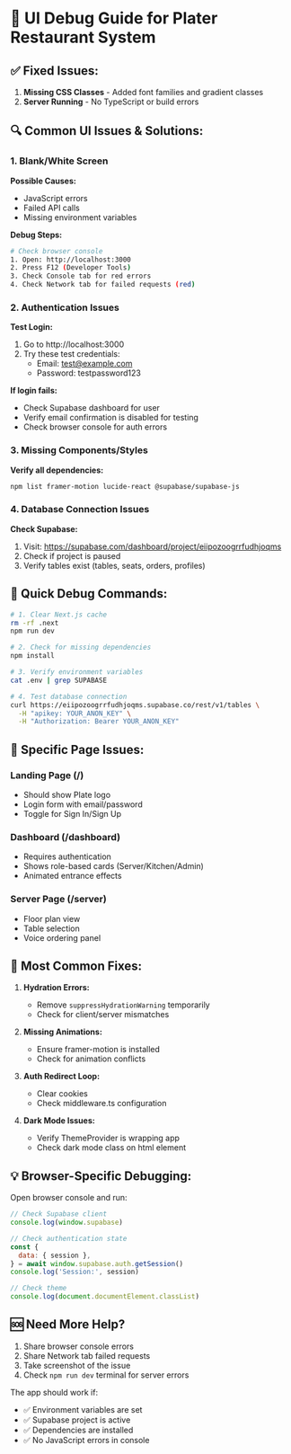 # 🔧 UI Debug Guide for Plater Restaurant System

## ✅ Fixed Issues:

1. **Missing CSS Classes** - Added font families and gradient classes
2. **Server Running** - No TypeScript or build errors

## 🔍 Common UI Issues & Solutions:

### 1. Blank/White Screen

**Possible Causes:**

- JavaScript errors
- Failed API calls
- Missing environment variables

**Debug Steps:**

```bash
# Check browser console
1. Open: http://localhost:3000
2. Press F12 (Developer Tools)
3. Check Console tab for red errors
4. Check Network tab for failed requests (red)
```

### 2. Authentication Issues

**Test Login:**

1. Go to http://localhost:3000
2. Try these test credentials:
   - Email: test@example.com
   - Password: testpassword123

**If login fails:**

- Check Supabase dashboard for user
- Verify email confirmation is disabled for testing
- Check browser console for auth errors

### 3. Missing Components/Styles

**Verify all dependencies:**

```bash
npm list framer-motion lucide-react @supabase/supabase-js
```

### 4. Database Connection Issues

**Check Supabase:**

1. Visit: https://supabase.com/dashboard/project/eiipozoogrrfudhjoqms
2. Check if project is paused
3. Verify tables exist (tables, seats, orders, profiles)

## 🚀 Quick Debug Commands:

```bash
# 1. Clear Next.js cache
rm -rf .next
npm run dev

# 2. Check for missing dependencies
npm install

# 3. Verify environment variables
cat .env | grep SUPABASE

# 4. Test database connection
curl https://eiipozoogrrfudhjoqms.supabase.co/rest/v1/tables \
  -H "apikey: YOUR_ANON_KEY" \
  -H "Authorization: Bearer YOUR_ANON_KEY"
```

## 📱 Specific Page Issues:

### Landing Page (/)

- Should show Plate logo
- Login form with email/password
- Toggle for Sign In/Sign Up

### Dashboard (/dashboard)

- Requires authentication
- Shows role-based cards (Server/Kitchen/Admin)
- Animated entrance effects

### Server Page (/server)

- Floor plan view
- Table selection
- Voice ordering panel

## 🎯 Most Common Fixes:

1. **Hydration Errors:**

   - Remove `suppressHydrationWarning` temporarily
   - Check for client/server mismatches

2. **Missing Animations:**

   - Ensure framer-motion is installed
   - Check for animation conflicts

3. **Auth Redirect Loop:**

   - Clear cookies
   - Check middleware.ts configuration

4. **Dark Mode Issues:**
   - Verify ThemeProvider is wrapping app
   - Check dark mode class on html element

## 💡 Browser-Specific Debugging:

Open browser console and run:

```javascript
// Check Supabase client
console.log(window.supabase)

// Check authentication state
const {
  data: { session },
} = await window.supabase.auth.getSession()
console.log('Session:', session)

// Check theme
console.log(document.documentElement.classList)
```

## 🆘 Need More Help?

1. Share browser console errors
2. Share Network tab failed requests
3. Take screenshot of the issue
4. Check `npm run dev` terminal for server errors

The app should work if:

- ✅ Environment variables are set
- ✅ Supabase project is active
- ✅ Dependencies are installed
- ✅ No JavaScript errors in console
